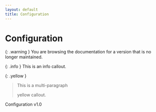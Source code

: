 ```yaml
---
layout: default
title: Configuration
---
```


# Configuration

{: .warning }
You are browsing the documentation for a version that is no longer maintained.

{: .info }
This is an info callout.

{: .yellow }
> This is a multi-paragraph
>
> yellow callout.

Configuration v1.0
